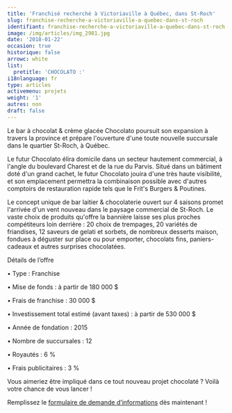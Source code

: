 ```yaml
---
title: 'Franchisé recherché à Victoriaville à Québec, dans St-Roch'
slug: franchise-recherche-a-victoriaville-a-quebec-dans-st-roch
identifiant: franchise-recherche-a-victoriaville-a-quebec-dans-st-roch
image: /img/articles/img_2981.jpg
date: '2018-01-22'
occasion: true
historique: false
arrowc: white
list:
  pretitle: 'CHOCOLATO :'
i18nlanguage: fr
type: articles
activemenu: projets
weight: '1'
autres: non
draft: false
---
```

Le bar à chocolat & crème glacée Chocolato poursuit son expansion à travers la province et prépare l'ouverture d'une toute nouvelle succursale dans le quartier St-Roch, à Québec.

Le futur Chocolato élira domicile dans un secteur hautement commercial, à l'angle du boulevard Charest et de la rue du Parvis. Situé dans un bâtiment doté d'un grand cachet, le futur Chocolato jouira d'une très haute visibilité, et son emplacement permettra la combinaison possible avec d'autres comptoirs de restauration rapide tels que le Frit's Burgers & Poutines. 

Le concept unique de bar laitier & chocolaterie ouvert sur 4 saisons promet l'arrivée d'un vent nouveau dans le paysage commercial de St-Roch. Le vaste choix de produits qu'offre la bannière laisse ses plus proches compétiteurs loin derrière : 20 choix de trempages, 20 variétés de friandises, 12 saveurs de gelati et sorbets, de nombreux desserts maison, fondues à déguster sur place ou pour emporter, chocolats fins, paniers-cadeaux et autres surprises chocolatées.

Détails de l’offre

• Type : Franchise

• Mise de fonds : à partir de 180 000 $

• Frais de franchise : 30 000 $

• Investissement total estimé (avant taxes) : à partir de 530 000 $

• Année de fondation : 2015

• Nombre de succursales : 12

• Royautés : 6 %

• Frais publicitaires : 3 %

Vous aimeriez être impliqué dans ce tout nouveau projet chocolaté ? Voilà votre chance de vous lancer !

Remplissez le [formulaire de demande d’informations](https://www.groupeblanchette.com/devenir-franchise/?franchise=chocolato) dès maintenant !
